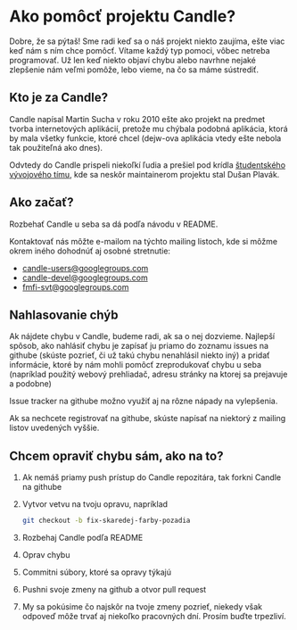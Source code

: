 # Ako pomôcť projektu Candle?

Dobre, že sa pýtaš! Sme radi keď sa o náš projekt niekto zaujíma, ešte viac keď
nám s ním chce pomôcť. Vítame každý typ pomoci, vôbec netreba programovať. Už len
keď niekto objaví chybu alebo navrhne nejaké zlepšenie nám veľmi pomôže, lebo vieme,
na čo sa máme sústrediť.

## Kto je za Candle?

Candle napísal Martin Sucha v roku 2010 ešte ako projekt na predmet tvorba internetových
aplikácií, pretože mu chýbala podobná aplikácia, ktorá by mala všetky funkcie, ktoré chcel
(dejw-ova aplikácia vtedy ešte nebola tak použiteľná ako dnes).

Odvtedy do Candle prispeli niekoľkí ľudia a prešiel pod krídla [študentského vývojového tímu](http://svt.fmph.uniba.sk),
kde sa neskôr maintainerom projektu stal Dušan Plavák.

## Ako začať?

Rozbehať Candle u seba sa dá podľa návodu v README.

Kontaktovať nás môžte e-mailom na týchto mailing listoch, kde si môžme okrem
iného dohodnúť aj osobné stretnutie:

* candle-users@googlegroups.com
* candle-devel@googlegroups.com
* fmfi-svt@googlegroups.com

## Nahlasovanie chýb

Ak nájdete chybu v Candle, budeme radi, ak sa o nej dozvieme. Najlepší spôsob,
ako nahlásiť chybu je zapísať ju priamo do zoznamu issues na githube (skúste pozrieť,
či už takú chybu nenahlásil niekto iný) a pridať informácie, ktoré by nám mohli pomôcť
zreprodukovať chybu u seba (napríklad použitý webový prehliadač, adresu stránky na ktorej
sa prejavuje a podobne)

Issue tracker na githube možno využiť aj na rôzne nápady na vylepšenia.

Ak sa nechcete registrovať na githube, skúste napísať na niektorý z mailing listov
uvedených vyššie.

## Chcem opraviť chybu sám, ako na to?

1. Ak nemáš priamy push prístup do Candle repozitára, tak forkni Candle na githube
2. Vytvor vetvu na tvoju opravu, napríklad

   ```bash
   git checkout -b fix-skaredej-farby-pozadia
   ```
3. Rozbehaj Candle podľa README
4. Oprav chybu
5. Commitni súbory, ktoré sa opravy týkajú
6. Pushni svoje zmeny na github a otvor pull request
7. My sa pokúsime čo najskôr na tvoje zmeny pozrieť, niekedy však odpoveď môže
   trvať aj niekoľko pracovných dní. Prosím buďte trpezliví.
